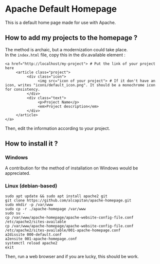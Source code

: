 # Apache Default Homepage

This is a default home page made for use with Apache.

## How to add my projects to the homepage ?

The method is archaic, but a modernization could take place.  
In the ```index.html``` file, copy this in the div.available element :   
```
<a href="http://localhost/my-project"> # Put the link of your project here
     <article class="project">
          <div class="icon">
               <img src="icon of your project"> # If it don't have an icon, writes "icons/default_icon.png". It should be a monochrome icon for consistency.
          </div>
          <div class="text">
               <p>Project Name</p>
               <em>Project description</em>
          </div>
     </article>
</a>
```
Then, edit the information according to your project.

## How to install it ?

### Windows

A contribution for the method of installation on Windows would be appreciated.

### Linux (debian-based)

```
sudo apt update && sudo apt install apache2 git
git clone https://github.com/alcapitan/apache-homepage.git
sudo mkdir -p /var/www
sudo cp -r ./apache-homepage /var/www
sudo su -
cp /var/www/apache-homepage/apache-website-config-file.conf /etc/apache2/sites-available
cp /var/www/apache-homepage/apache-website-config-file.conf /etc/apache2/sites-available/001-apache-homepage.conf
a2dissite 000-default.conf
a2ensite 001-apache-homepage.conf
systemctl reload apache2
exit
```

Then, run a web browser and if you are lucky, this should be work.


